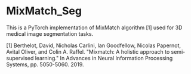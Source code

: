 # MixMatch_Seg

This is a PyTorch implementation of MixMatch algorithm [1] used for 3D medical image segmentation tasks. 

[1] Berthelot, David, Nicholas Carlini, Ian Goodfellow, Nicolas Papernot, Avital Oliver, and Colin A. Raffel. "Mixmatch: A holistic approach to semi-supervised learning." In Advances in Neural Information Processing Systems, pp. 5050-5060. 2019.
